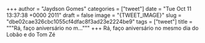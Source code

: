
+++
author = "Jaydson Gomes"
categories = ["tweet"]
date = "Tue Oct 11 13:37:38 +0000 2011"
draft = false
image = "{TWEET_IMAGE}"
slug = "dbe02cae326cbc1055cf4dfac8f3ad23e2224be9"
tags = ["tweet"]
title = """Rá, faço aniversário no m..."""
+++
Rá, faço aniversário no mesmo dia do Lobão e do Tom Zé

